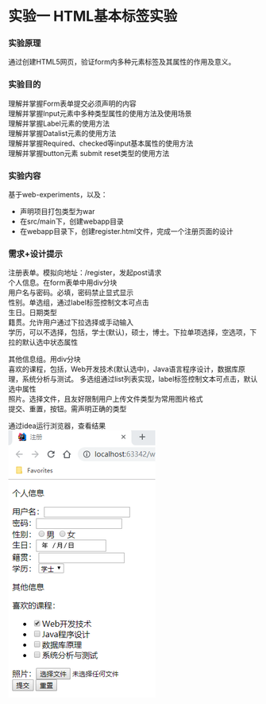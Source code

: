 # 实验一 HTML基本标签实验
### 实验原理
通过创建HTML5网页，验证form内多种元素标签及其属性的作用及意义。  
### 实验目的
理解并掌握Form表单提交必须声明的内容  
理解并掌握Input元素中多种类型属性的使用方法及使用场景  
理解并掌握Label元素的使用方法  
理解并掌握Datalist元素的使用方法  
理解并掌握Required、checked等input基本属性的使用方法  
理解并掌握button元素 submit reset类型的使用方法  
### 实验内容
基于web-experiments，以及：  
 - 声明项目打包类型为war
 - 在src/main下，创建webapp目录
 - 在webapp目录下，创建register.html文件，完成一个注册页面的设计
### 需求+设计提示
注册表单。模拟向地址：/register，发起post请求  
个人信息。在form表单中用div分块  
用户名与密码。必填，密码禁止显式显示  
性别。单选组，通过label标签控制文本可点击  
生日。日期类型  
籍贯。允许用户通过下拉选择或手动输入  
学历，可以不选择，包括，学士(默认)，硕士，博士。下拉单项选择，空选项，下拉的默认选中状态属性  

其他信息组。用div分块  
喜欢的课程，包括，Web开发技术(默认选中)，Java语言程序设计，数据库原理，系统分析与测试。
多选组通过list列表实现，label标签控制文本可点击，默认选中属性  
照片。选择文件，且友好限制用户上传文件类型为常用图片格式  
提交、重置，按钮。需声明正确的类型  

通过idea运行浏览器，查看结果  
![注册截图](./asserts/01.png)
